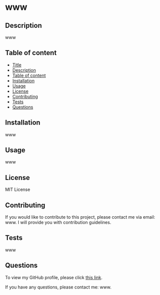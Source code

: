 # www

## Description
www

## Table of content

- [Title](#title)
- [Description](#description)
- [Table of content](#table-of-content)
- [Installation](#installation)
- [Usage](#usage)
- [License](#license)
- [Contributing](#contributing)
- [Tests](#tests)
- [Questions](#questions)
  
## Installation

www

## Usage

www

## License  
MIT License







## Contributing

If you would like to contribute to this project, please contact me via email: www.
I will provide you with contribution guidelines.

## Tests

www

## Questions
To view my GitHub profile, please click [this link](www).

If you have any questions, please contact me: www.


